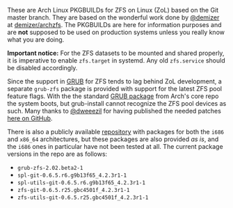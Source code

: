 These are Arch Linux PKGBUILDs for ZFS on Linux (ZoL) based on the Git master branch. They are based on the wonderful work done by [@demizer](https://github.com/demizer) at [demizer/archzfs](https://github.com/demizer/archzfs). The PKGBUILDs are here for information purposes and are **not** supposed to be used on production systems unless you really know what you are doing.

**Important notice:** For the ZFS datasets to be mounted and shared properly, it is imperative to enable `zfs.target` in systemd. Any old `zfs.service` should be disabled accordingly.

Since the support in [GRUB](https://www.gnu.org/software/grub/) for ZFS tends to lag behind ZoL development, a separate `grub-zfs` package is provided with support for the latest ZFS pool feature flags. With the the standard [GRUB package](https://www.archlinux.org/packages/core/x86_64/grub/) from Arch's core repo the system boots, but grub-install cannot recognize the ZFS pool devices as such. Many thanks to [@dweeezil](https://github.com/dweeezil) for having published the needed patches [here on GitHub](https://github.com/dweeezil/grub/commits/zfs).

There is also a publicly available [repository](http://kerberia.net/archlinux/repo/archzfs-git) with packages for both the `i686` and `x86_64` architectures, but these packages are also provided *as is*, and the `i686` ones in particular have not been tested at all. The current package versions in the repo are as follows:
* `grub-zfs-2.02.beta2-1`
* `spl-git-0.6.5.r6.g9b13f65_4.2.3r1-1`
* `spl-utils-git-0.6.5.r6.g9b13f65_4.2.3r1-1`
* `zfs-git-0.6.5.r25.gbc4501f_4.2.3r1-1`
* `zfs-utils-git-0.6.5.r25.gbc4501f_4.2.3r1-1`
